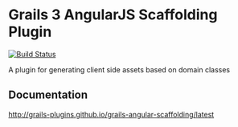 # Grails 3 AngularJS Scaffolding Plugin

[![Build Status](https://travis-ci.org/grails-plugins/grails-angular-scaffolding.svg?branch=master)](https://travis-ci.org/grails-plugins/grails-angular-scaffolding)

A plugin for generating client side assets based on domain classes

## Documentation

http://grails-plugins.github.io/grails-angular-scaffolding/latest



